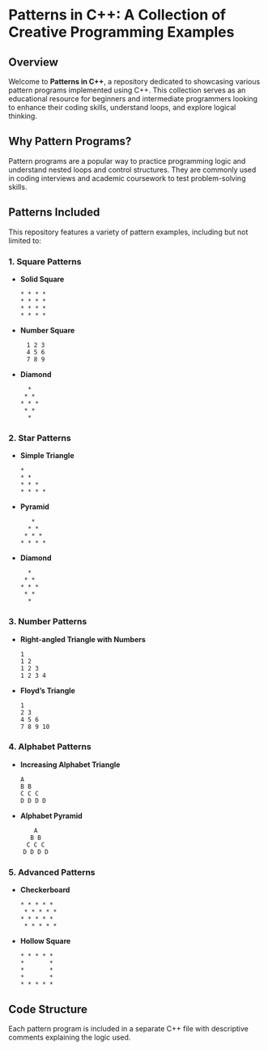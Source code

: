 # Patterns in C++: A Collection of Creative Programming Examples

## Overview
Welcome to **Patterns in C++**, a repository dedicated to showcasing various pattern programs implemented using C++. This collection serves as an educational resource for beginners and intermediate programmers looking to enhance their coding skills, understand loops, and explore logical thinking.

## Why Pattern Programs?
Pattern programs are a popular way to practice programming logic and understand nested loops and control structures. They are commonly used in coding interviews and academic coursework to test problem-solving skills.

## Patterns Included
This repository features a variety of pattern examples, including but not limited to:

### 1. **Square Patterns**
   - **Solid Square**
     ```
     * * * *
     * * * *
     * * * *
     * * * *
     ```

   - **Number Square** 
 ```
      1 2 3
      4 5 6
      7 8 9
 ```

   - **Diamond**
     ```
       *
      * *
     * * *
      * *
       *
     ```

### 2. **Star Patterns**
   - **Simple Triangle**
     ```
     *
     * *
     * * *
     * * * *
     ```

   - **Pyramid**
     ```
        *
       * *
      * * *
     * * * *
     ```

   - **Diamond**
     ```
       *
      * *
     * * *
      * *
       *
     ```

### 3. **Number Patterns**
   - **Right-angled Triangle with Numbers**
     ```
     1
     1 2
     1 2 3
     1 2 3 4
     ```

   - **Floyd’s Triangle**
     ```
     1
     2 3
     4 5 6
     7 8 9 10
     ```

### 4. **Alphabet Patterns**
   - **Increasing Alphabet Triangle**
     ```
     A
     B B
     C C C
     D D D D
     ```

   - **Alphabet Pyramid**
```
       A
      B B
     C C C
    D D D D
```

### 5. **Advanced Patterns**
   - **Checkerboard**
     ```
     * * * * *
      * * * * *
     * * * * *
      * * * * *
     ```

   - **Hollow Square**
     ```
     * * * * *
     *       *
     *       *
     *       *
     * * * * *
     ```

## Code Structure
Each pattern program is included in a separate C++ file with descriptive comments explaining the logic used. 

